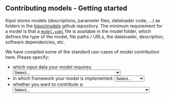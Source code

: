 ## Contributing models - Getting started

Kipoi stores models (descriptions, parameter files, dataloader code, ...) as folders in the 
[kipoi/models](https://github.com/kipoi/models) github repository. The minimum requirement for a model is that a 
[`model.yaml`](./02_Writing_model.yaml.md) file is available in the model folder, which defines the type of the model, 
file paths / URLs, the dataloader, description, software dependencies, etc.

We have compiled some of the standard use-cases of model contribution here. Please specify:



<script>
// Definition of dynamic content
var model_class = {"keras": "kipoi.model.KerasModel", "tensorflow": "kipoi.model.TensorFlowModel", "pytorch": "kipoi.model.PyTorchModel", "scikitlearn": "kipoi.model.SklearnModel", "other": "my_model.MyModel # Specify where the model is defined, for example: my_model.MyModel if the MyModel class is defined in my_model.py"};
var model_args = {"keras": `args: # arguments of kipoi.model.KerasModel
    arch:
        url: https://zenodo.org/path/to/my/architecture/file
        md5: 1234567890abc
    weights:
        url: https://zenodo.org/path/to/my/model/weights.h5
        md5: 1234567890abc`,
"tensorflow": `args: # arguments of kipoi.model.TensorFlowModel
  input_nodes: "inputs"
  target_nodes: "preds"
  checkpoint_path: 
      url: https://zenodo.org/path/to/my/model.tf
      md5: 1234567890abc`,
"pytorch": `args: # arguments of kipoi.model.PyTorchModel
    module_class: my_pytorch_model.DummyModel # Assuming that DummyModel is defined in my_pytorch_model.py which lies in the same folder as model.yaml
    module_kwargs: # Optional argument defining kwargs for the DummyModel initialisation
      x: 1
      y: 2
      z: 3
    weights: # Path to the file containing the state_dict
        url: https://zenodo.org/path/to/my/model/weights.pth
        md5: 1234567890abc`,
"scikitlearn": `args: # arguments of kipoi.model.SklearnModel
  pkl_file: 
      url: https://zenodo.org/path/to/my/model.pkl
      md5: 1234567890abc
  predict_method: predict_proba  # Optional. predict by default. Available: predict, predict_proba, predict_log_proba`,
"other":`args: # Optional. Arguments to be passed to the model initialisation.
  file_path: 
      url: https://zenodo.org/path/to/my/model.pkl
      md5: 1234567890abc
  my_param: 42`,
};
var model_template_args = {"keras": `args: # arguments of kipoi.model.KerasModel
    arch:
        url: {{ model_arch_url }} # refers to models.tsv
        md5: {{ model_arch_md5 }}
    weights:
        url: {{ model_weights_url }}
        md5: {{ model_weights_md5 }}`,
"tensorflow": `args: # arguments of kipoi.model.TensorFlowModel
  input_nodes: "inputs"
  target_nodes: "preds"
  checkpoint_path: 
      url: {{ model_checkpoint_url }} # refers to models.tsv
      md5: {{ model_checkpoint_md5 }}`,
"pytorch": `args: # arguments of kipoi.model.PyTorchModel
    module_class: my_pytorch_model.DummyModel # Assuming that DummyModel is defined in my_pytorch_model.py which lies in the same folder as model.yaml
    module_kwargs: # Optional argument defining kwargs for the DummyModel initialisation
      x: 1
      y: 2
      z: 3
    weights: # Path to the file containing the state_dict
        url: {{ model_weights_url }} # refers to models.tsv
        md5: {{ model_weights_md5 }}`,
"scikitlearn": `args: # arguments of kipoi.model.SklearnModel
  pkl_file: 
      url: {{ model_pkl_url }} # refers to models.tsv
      md5: {{ model_pkl_md5 }}
  predict_method: predict_proba  # Optional. predict by default. Available: predict, predict_proba, predict_log_proba`,
"other":`args: # Optional. Arguments to be passed to the model initialisation.
  file_path: 
      url: {{ model_file_url }} # refers to models.tsv
      md5: {{ model_file_md5 }}
  my_param: 42`,
}

var models_tsv = {"keras": `model\tmodel_arch_url\tmodel_arch_md5\tmodel_weights_url\tmodel_weights_md5
my_model_1\thttps://zenodo.org/path/to/my/architecture/file1\t1234567890abc\thttps://zenodo.org/path/to/my/model/weights1.h5\t1234567890abc
my_model_2\thttps://zenodo.org/path/to/my/architecture/file2\t1234567890abc\thttps://zenodo.org/path/to/my/model/weights2.h5\t1234567890abc`,
"tensorflow": `model\tmodel_checkpoint_url\tmodel_checkpoint_md5
my_model_1\thttps://zenodo.org/path/to/my/model1.tf\t1234567890abc
my_model_2\thttps://zenodo.org/path/to/my/model2.tf\t1234567890abc`,
"pytorch": `model\tmodel_weights_url\tmodel_weights_md5
my_model_1\thttps://zenodo.org/path/to/my/model/weights1.pth\t1234567890abc
my_model_2\thttps://zenodo.org/path/to/my/model/weights2.pth\t1234567890abc`,
"scikitlearn": `model\tmodel_pkl_url\tmodel_pkl_md5
my_model_1\thttps://zenodo.org/path/to/my/model1.pkl\t1234567890abc
my_model_2\thttps://zenodo.org/path/to/my/model2.pkl\t1234567890abc`,
"other":`model\tmodel_file_url\tmodel_file_md5
my_model_1\thttps://zenodo.org/path/to/my/model1.pkl\t1234567890abc
my_model_2\thttps://zenodo.org/path/to/my/model2.pkl\t1234567890abc`,
};

var model_yaml_dl_entry ={
    "dna":`
    defined_as: kipoiseq.dataloaders.SeqIntervalDl
    default_args: # Optional arguments to the SeqIntervalDl dataloader
        auto_resize_len: 1000 # Automatically resize sequence intervals
        alphabet_axis: 1 # dimension in which alphabet should be one-hot encoded, default: 1
        dummy_axis: 2 # Add a dummy axis. Omit in order not to create dummy_axis.
        alphabet: "ACGT" # Order of letters in 1-hot encoding
        ignore_targets: False # if True, dont return any target variables
        #dtype: float #defines the numpy dtype of the returned array. Example: int, np.int32, np.float32, float`,
    "dnaAdditional":`. #Defines that there exists a dataloader.yaml file in the same folder as this file.`,
    "splicing":`
    defined_as: kipoiseq.dataloaders.MMSpliceDl
    default_args: # Optional arguments to the MMSpliceDl dataloader
        intron5prime_len: 100 # 5' intronic sequence length to take.
        intron3prime_len: 100 # 3' intronic sequence length to take.`
};
var model_yaml = `defined_as: {{ model_class }}
{{ model_args }}
default_dataloader: {{ model_yaml_dl_entry }}
info: # General information about the model
    authors: 
        - name: Your Name
          github: your_github_username
          email: your_email@host.org
    doc: Model predicting the Iris species
    cite_as: https://doi.org:/... # preferably a doi url to the paper
    trained_on: Iris species dataset (http://archive.ics.uci.edu/ml/datasets/Iris) # short dataset description
    license: MIT # Software License - if not set defaults to MIT
dependencies:
    conda: # install via conda
      - python=3.5
      - h5py
      # - soumith::pytorch  # specify packages from other channels via &lt;channel&gt;::&lt;package&gt;      
    pip:   # install via pip
      - keras&gt;=2.0.4
      - tensorflow&gt;=1.0
schema:  # Model schema. The schema defintion is essential for kipoi plug-ins to work.
    inputs:
        features:
            shape: (4,)  # array shape of a single sample (omitting the batch dimension)
            doc: &quot;Features in cm: sepal length, sepal width, petal length, petal width.&quot;
    targets:
        shape: (3,)
        doc: &quot;One-hot encoded array of classes: setosa, versicolor, virginica.&quot;
`;
var model_py = `from kipoi.model import BaseModel

class MyModel(BaseModel): # Implement your Kipoi model
    def __init__(self, file_path, my_param):
        ...
        self.model = load_model_parameters(file_path)

    # Execute model prediction for input data
    def predict_on_batch(self, x): # The bare minimum that has to be defined
        return self.model.predict(x)`;
var dataloader_yaml = `defined_as: dataloader.MyDataset  # Required to implement MyDataset class inheriting from kipoi.data.Dataset in dataloader.py
args: # List the parameters for MyDataset.__init__ here and give paths to example input files.
    features_file:
        # descr: > allows multi-line fields
        doc: >
          Csv file of the Iris Plants Database from
          http://archive.ics.uci.edu/ml/datasets/Iris features.
        type: str
        example: 
            url: https://zenodo.org/path/to/example_files/features.csv  # example file
            md5: 7a6s5d76as5d76a5sd7
    targets_file:
        doc: >
          Csv file of the Iris Plants Database targets.
          Not required for making the prediction.
        type: str
        example:
            url: https://zenodo.org/path/to/example_files/targets.csv  # example file
            md5: 76sd8f7687sd6fs68a67
        optional: True  # if not present, the targets field will not be present in the dataloader output
info:
    authors: 
        - name: Your Name
          github: your_github_account
          email: your_email@host.org
    doc: Model predicting the Iris species
dependencies:
    conda:
      - python=3.5
      - pandas
      - numpy
      - sklearn
output_schema: # Define the dataloader output schema according to the outputs that are generated in the dataloader
    inputs:
        features:
            shape: (4,)
            doc: Features in cm: sepal length, sepal width, petal length, petal width.
    targets:
        shape: (3, )
        doc: One-hot encoded array of classes: setosa, versicolor, virginica.
    metadata:  # field providing additional information to the samples (not directly required by the model)
        example_row_number:
            type: int
            doc: Just an example metadata column`;
var dataloader_py = `from __future__ import absolute_import, division, print_function
import numpy as np
from pybedtools import BedTool
from genomelake.extractors import FastaExtractor
from kipoi.data import Dataset
from kipoi.metadata import GenomicRanges

class MyDataset(Dataset):
    """
    Args:
        intervals_file: bed3 file containing intervals
        fasta_file: file path; Genome sequence
    """

    def __init__(self, intervals_file, fasta_file):

        self.bt = BedTool(intervals_file)
        self.fasta_file = fasta_file
        self.fasta_extractor = None

    def __len__(self):
        return len(self.bt)

    def __getitem__(self, idx):
        if self.fasta_extractor is None:
            self.fasta_extractor = FastaExtractor(self.fasta_file)

        interval = self.bt[idx]

        seq = np.squeeze(self.fasta_extractor([interval]), axis=0)
        return {
            "inputs": seq,
            # lacks targets
            "metadata": {
                "ranges": GenomicRanges.from_interval(interval)
            }
        }`;
</script>


<div class="container">
    <p> 
        <ul>
            <li>which input data your model requires:
                <select id="sel_inp" onchange="refresh_info()">
                    <option value="None" selected>Select...</option>
                    <option value="dna">DNA sequence (one-hot encoded or string)</option>
                    <option value="dnaAdditional">DNA sequence with additional tracks</option>
                    <option value="splicing">DNA sequence at specific positions (e.g.: splice sites)</option>
                </select>
            </li>
            <li>
                in which framework your model is implemented:
                <select id="sel_fw" onchange="refresh_info()">
                    <option value="None" selected>Select...</option>
                    <option value="keras">Keras</option>
                    <option value="tensorflow">TensorFlow</option>
                    <option value="pytorch">PyTorch</option>
                    <option value="scikitlearn">Sci-Kit learn</option>
                    <option value="other">other</option>
                </select>
            </li>
            <li>
                whether you want to contribute a:
                <select id="sel_mg" onchange="refresh_info()">
                    <option value="None" selected>Select...</option>
                    <option value="single">single model</option>
                    <option value="setSim">set of highly similar models with identical preprocessing requirements</option>
                    <option value="setDiff">set of models that logically belong together, but require different input</option>
                </select>
            </li>
        </ul>
    </p>
</div>


<style>
.cond:{
    visibility: hidden;
}
</style>

<!--- BEGIN extra imports for yaml display etc. --->
<script src="../../js/jquery-2.1.1.min.js"></script>
<script src="https://maxcdn.bootstrapcdn.com/bootstrap/3.3.5/js/bootstrap.min.js" defer=""></script>
<script src="https://cdnjs.cloudflare.com/ajax/libs/mustache.js/3.0.1/mustache.min.js" defer=""></script>
<link rel="stylesheet" type="text/css" href="https://maxcdn.bootstrapcdn.com/bootstrap/3.3.5/css/bootstrap.min.css">
<!--- END extra imports for yaml display etc. --->

<p></p>
<p></p>
<!-- YAML goes here. Tabs for the different yamls and python files -->


<div class="cond" style="display: none;">
    <h4 id="preparation">Preparation</h4>
</div>

<div class="cond forking" style="display: none;">
    <p>Before you start, make sure you have installed <code>kipoi</code>.</p>
</div>


<div class="cond anyExpl" style="display: none;">
    <h4 id="setting-up-your-model">Setting up your model</h4>
</div>
    
<div class="cond single setSim" style="display: none;">
    <p>For this example let's assume the model you want to submit is called <code>MyModel</code>. To submit your model
    you will have create the folder <code>MyModel</code> in you Kipoi model folder (default:
    <code>~/.kipoi/models</code>). In this folder you will have to create the following file(s):</p>
</div>

<div class="cond setDiff" style="display: none;">

    <p>If you have trained multiple models that logically belong into one model-group as they are similar in function, but 
    they individually require different preprocessing code then you are right here. To submit your model you will have to:</p>
    <ul>
        <li>Create a new local folder named after your model, e.g.: <br /><code>mkdir MyModel</code><br /> and within this folder create a folder
        structure so that every individual trained model has its own folder. Every folder that contains a <code>model.yaml</code> is then
        interpreted as an individual model by Kipoi.</li>
        <li>To make this clearer take a look at how <code>FactorNet</code> is structured: 
        <a href="https://github.com/kipoi/models/tree/master/FactorNet">FactorNet</a>. If you have files that are re-used in multiple 
        models you can use symbolic links (<code>ln -s</code>) relative within the folder structure of your model group.</li>
        <li>For your selection the following files have to exist in every sub-folder that should act as an individual model:</li>
    </ul>

</div>


<div class="cond anyExpl" style="display: none;">
    <div id="wrapper">
        <!-- Nav tabs -->
        <ul id="codes" class="nav nav-tabs" role="tablist">
          <li role="presentation" class="cond single setDiff" id="top-tab-model_yaml"><a href="#tab-model_yaml" role="tab" data-toggle="tab">model.yaml</a></li>
          <li role="presentation" class="cond setSim" id="top-tab-model-template_yaml"><a href="#tab-model-template_yaml" role="tab" data-toggle="tab">model-template.yaml</a></li>
          <li role="presentation" class="cond other"><a href="#tab-model_py" role="tab" data-toggle="tab">model.py</a></li>
          <li role="presentation" class="cond setSim"><a href="#tab-models_tsv" role="tab" data-toggle="tab">models.tsv</a></li>
          <li role="presentation" class="cond dnaAdditional"><a href="#tab-dataloader_yaml" role="tab" data-toggle="tab">dataloader.yaml</a></li>
          <li role="presentation" class="cond dnaAdditional"><a href="#tab-dataloader_py" role="tab" data-toggle="tab">dataloader.py</a></li>
        </ul>
    
        <!-- Tab panes -->
        <div class="tab-content">
            <div role="tabpanel" class="tab-pane" id="tab-model_yaml">
                <pre><button type="button" onclick="copyToClipboard(get_model_yaml_code())">Copy to clipboard</button>
                <code class="yaml hljs makefile" id="model_yaml_code">
                </code></pre>
            </div>
            <div role="tabpanel" class="tab-pane" id="tab-model-template_yaml">
                <pre><button type="button" onclick="copyToClipboard(get_model_template_yaml_code())">Copy to clipboard</button>
                <code class="yaml hljs makefile" id="model-template_yaml_code">
                </code></pre>
            </div>
            <div role="tabpanel" class="tab-pane" id="tab-model_py">
                <pre><button type="button" onclick="copyToClipboard(get_model_py_code())">Copy to clipboard</button>
                <code class="python hljs" id="model_py_code"></code></pre>
            </div>
            <div role="tabpanel" class="tab-pane" id="tab-models_tsv">
                <pre><button type="button" onclick="copyToClipboard(get_models_tsv_code())">Copy to clipboard</button>
                <code class="yaml hljs makefile" id="models_tsv_code"></code></pre>
            </div>
            <div role="tabpanel" class="tab-pane" id="tab-dataloader_yaml">
                <pre><button type="button" onclick="copyToClipboard(get_dataloader_yaml_code())">Copy to clipboard</button>
                <code class="yaml hljs makefile" id="dataloader_yaml_code"></code></pre>
            </div>
            <div role="tabpanel" class="tab-pane" id="tab-dataloader_py">
                <pre><button type="button" onclick="copyToClipboard(get_dataloader_py_code())">Copy to clipboard</button>
                <code class="python hljs" id="dataloader_py_code"></code></pre>
            </div>
        </div>
    </div>
</div>

<div class="cond" style="display: none;">
    <p>For this example let's assume the model you want to submit is called <code>MyModel</code>. To submit your model you will have to:</p>
    <ul>
        <li>Create a new local folder named like your model, e.g.: <code>mkdir MyModel</code></li>
        <li>In the <code>MyModel</code> folder you will have to crate a <code>model.yaml</code> file:
            The <code>model.yaml</code> files acts as a configuration file for Kipoi. For an example take a look at 
            <a href="https://github.com/kipoi/models/blob/master/Divergent421/model.yaml">Divergent421/model.yaml</a>.</li>
    </ul>
</div>

<div class="cond" style="display: none;">

    <p>For this example let's assume you have trained one model architecture on multiple similar datasets and can use the 
     same preprocessing code for all models. Let's assume you want to call the 
    model-group <code>MyModel</code>. To submit your model you will have to:</p>
    <ul>
        <li>Create a new local folder named after your model, e.g.: <code>mkdir MyModel</code></li>
        <li>In the <code>MyModel</code> folder you will have to crate a <code>model-template.yaml</code> file:
            The <code>model-template.yaml</code> files acts as a configuration file for Kipoi. For an example take a look at 
            <a href="https://github.com/kipoi/models/blob/master/CpGenie/model-template.yaml">CpGenie/model-template.yaml</a>.</li>
        <li>As you can see instead of putting urls and parameters directly in the <code>.yaml</code> file you need to put 
        <code>{{ parameter_name }}</code> in the yaml file. The values are then automatically loaded from a <code>tab</code>-delimited
        file called <code>models.tsv</code> that you also have to provide. For the previous example this would be: 
        <a href="https://github.com/kipoi/models/blob/master/CpGenie/models.tsv">CpGenie/models.tsv</a>. Using kipoi those models are
        then accessible by the model group name and the model name defined in the <code>models.tsv</code>. Model names may contain <code>/</code>s.</li>
    </ul>


</div>


<div class="cond" style="display: none;">

    <ul>
        <li>In the model definition yaml file you see the <code>defined_as</code> keyword: Since your model is a Keras model, set it to
         <code>kipoi.model.KerasModel</code>.</li>
        <li>In the model definition yaml file you see the <code>args</code> keyword, which can be set the following way: 
        <a href="../02_Writing_model.yaml/#kipoimodelkerasmodel-models">KerasModel definition</a></li>
    </ul>


</div>

<div class="cond" style="display: none;">

    <ul>
        <li>In the model definition yaml file you see the <code>defined_as</code> keyword: Since your model is a TensorFlow model, set it to
         <code>kipoi.model.TensorFlowModel</code>.</li>
        <li>In the model definition yaml file you see the <code>args</code> keyword, which can be set the following way: 
        <a href="../02_Writing_model.yaml/#kipoimodeltensorflowmodel-models">TensorFlowModel definition</a></li>
    </ul>


</div>

<div class="cond" style="display: none;">

    <ul>
        <li>In the model definition yaml file you see the <code>defined_as</code> keyword: Since your model is a PyTorch model, set it to
         <code>kipoi.model.PyTorchModel</code>.</li>
        <li>In the model definition yaml file you see the <code>args</code> keyword, which can be set the following way: 
        <a href="../02_Writing_model.yaml/#kipoimodelpytorchmodel-models">PyTorchModel definition</a></li>
    </ul>


</div>

<div class="cond" style="display: none;">

    <ul>
        <li>In the model definition yaml file you see the <code>defined_as</code> keyword: Since your model is a scikit-learn model, set it to
         <code>kipoi.model.SklearnModel</code>.</li>
        <li>In the model definition yaml file you see the <code>args</code> keyword, which can be set the following way: 
        <a href="../02_Writing_model.yaml/#kipoimodelsklearnmodel-models">SklearnModel definition</a></li>
    </ul>


</div>

<div class="cond" style="display: none;">

    <ul>
        <li>Your model is not implemented in <code>Keras</code>, <code>TensorFlow</code>, <code>PyTorch</code>, nor <code>sci-kit learn</code>, so you will have to implement a 
        custom python class inheriting from <code>kipoi.model.Model</code>. In the <code>defined_as</code> keyword of the <code>model.yaml</code> you will then 
        have to refer to your definition by <code>my_model_def.MyModel</code> if the <code>MyModel</code> class is defined in the <code>my_model_def.py</code> 
        that lies in the same folder as <code>model.yaml</code>. For details please see: 
        <a href="../02_Writing_model.yaml/#custom-models">defining custom models in model.yaml</a> and 
        <a href="../05_Writing_model.py">writing a model.py file</a>.</li>
    </ul>

</div>

<div class="cond" style="display: none;">

<ul>
    <li>Now set the software requirements correctly. This happens in the <code>dependencies</code> section of the model 
    <code>.yaml</code> file. As you can see in the example the dependencies are split by <code>conda</code> and <code>pip</code>. Ideally you define the 
    ranges of the versions of packages your model supports - otherwise it may fail at some point in future. If you need 
    to specify a conda channel use the <code>&lt;channel&gt;::&lt;package&gt;</code> notation for conda dependencies.</li>
</ul>

</div>

<div class="cond" style="display: none;">

    <p>As you have seen in the presented example and in the model definition links it is necessary that prior to model 
    contribution you have published all model files (except for python scripts and other configuration files) on 
    <a href="https://zenodo.org/">zenodo</a> or <a href="https://figshare.com/">figshare</a> to ensure functionality and versioning of models.</p>
    <p>If you want to test your model(s) locally before publishing them on <a href="https://zenodo.org/">zenodo</a> or
     <a href="https://figshare.com/">figshare</a> you can replace the pair of <code>url</code> and <code>md5</code> tags in the model definition yaml by the 
    local path on your filesystem, e.g.:</p>
    <pre><code class="yaml hljs makefile"><span class="hljs-section">args:</span>
        arch: path/to/my/arch.json
    </code></pre>

    <p>But keep in mind that local paths are only good for testing and for models that you want to keep only locally.</p>

</div>

<div class="cond dnaAdditional" style="display: none;">

    <h4 id="setting-up-your-dataloader">Setting up your dataloader</h4>

</div>

<div class="cond" style="display: none;">

    <p>Sice your model uses DNA sequence input the <a href="https://github.com/kipoi/kipoiseq">kipoiseq</a> dataloaders are recommended to be used, as shown in 
    the above example model definition <code>.yaml</code> file, which could for example be defined like this:</p>
    <pre><code class="yaml hljs css"><span class="hljs-selector-tag">default_dataloader</span>:
      <span class="hljs-selector-tag">defined_as</span>: <span class="hljs-selector-tag">kipoiseq</span><span class="hljs-selector-class">.dataloaders</span><span class="hljs-selector-class">.SeqIntervalDl</span>
      <span class="hljs-selector-tag">default_args</span>:
        <span class="hljs-selector-tag">auto_resize_len</span>: 1001
        <span class="hljs-selector-tag">alphabet_axis</span>: 0
        <span class="hljs-selector-tag">dummy_axis</span>: 1
    </code></pre>

    <p>To see all the parameters and functions of the off-the-shelf dataloaders please take a look at 
    <a href="https://github.com/kipoi/kipoiseq">kipoiseq</a>.</p>

</div>

<div class="cond dnaAdditional" style="display: none;">

    <p>Since your model uses DNA sequence and additional annotation you have to define your own dataloader function or class. 
    Depending on your use-case you may find some of the data-loader implementations of exiting models in the model zoo 
    helpful. You may find the 
    <a href="https://github.com/kipoi/models/blob/master/rbp_eclip/dataloader.py">rbp_eclip dataloader</a> or one of the 
    <a href="https://github.com/kipoi/models/blob/master/FactorNet/CEBPB/meta_Unique35_DGF/dataloader.py">FactorNet dataloaders</a> 
    relevant. Also consider taking advantage of elements implemented in the <a href="https://github.com/kipoi/kipoiseq">kipoiseq</a> 
    package. For you implementation you have to:</p>
    <ul>
        <li>set <code>default_dataloader: .</code> in the <code>model.yaml</code> file</li>
        <li>write a <code>dataloader.yaml</code> file as defined in <a href="../03_Writing_dataloader.yaml">writing dataloader.yaml</a>. An example is 
        <a href="https://github.com/kipoi/models/blob/master/FactorNet/CEBPB/meta_Unique35_DGF/dataloader.yaml">this one</a>.</li>
        <li>implement the dataloader in a <code>dataloader.py</code> file as defined in 
        <a href="../03_Writing_dataloader.py">writing dataloader.py</a>. An example is 
        <a href="https://github.com/kipoi/models/blob/master/FactorNet/CEBPB/meta_Unique35_DGF/dataloader.py">this one</a>.</li>
        <li>put the <code>dataloader.yaml</code> and the <code>dataloader.py</code> in the same folder as <code>model.yaml</code>.</li>
    </ul>

</div>

<div class="cond splicing" style="display: none;">

    <p>Since your model is specialised in predicting properties of splice sites you are encouraged to take a look at the 
    dataloaders implemented for the kipoi models tagged as <code>RNA splicing</code> models, such as 
    <a href="https://github.com/kipoi/models/blob/master/HAL/dataloader.py">HAL</a>, 
    <a href="https://github.com/kipoi/models/blob/master/labranchor/dataloader.py">labranchor</a>, or 
    <a href="https://github.com/kipoi/models/tree/master/MMSplice">MMSplice</a>.
     If the MMSplice dataloader in the above example does not fit your needs, you have to:</p>
    <ul>
        <li>set <code>default_dataloader: .</code> in the <code>model.yaml</code> file</li>
        <li>write a <code>dataloader.yaml</code> file as defined in <a href="../03_Writing_dataloader.yaml">writing dataloader.yaml</a>.</li>
        <li>implement the dataloader in a <code>dataloader.py</code> file as defined in 
        <a href="../03_Writing_dataloader.py">writing dataloader.py</a>.</li>
        <li>put the <code>dataloader.yaml</code> and the <code>dataloader.py</code> in the same folder as <code>model.yaml</code>.</li>
    </ul>

</div>

<div class="cond" style="display: none;">

    <h4 id="info-and-model-schema">Info and model schema</h4>
    
    <p> Please update the model description, the authors and the data it the model was trained in the <code>info</code> 
    section of the model <code>.yaml</code> file. Please explain explicitly what your model does etc. Think what you 
    would want to know if you didn't know anything about the model.</p>
    
    <p>Now fillout the model schema (<code>schema</code> tag) as explained here: 
    <a href="../#02_Writing_model.yaml/#schema">model schema</a>.</p>

</div>

<!-- TODO: make the run commands single line -->

<div class="cond single" style="display: none;">

    <h4 id="testing">Testing</h4>

    <p> Now it is time to test your model. If you are in the model directory run the command:</p>
    <pre><code class="hljs bash">kipoi test .</code></pre>
    <p>in your model folder to test 
    whether the general setup is correct. When this was successful run </p>
     <pre><code class="hljs bash">kipoi test-source dir --all -k ./</code></pre>
    <p>to test whether all the software dependencies of the model are setup correctly and the automated tests will 
    pass.</p>

</div>

<div class="cond setSim setDiff" style="display: none;">

    <h4 id="testing">Testing</h4>

    <p> Now it is time to test your models. For the following let's assume your model group is called 
    <code>MyModel</code> and your have two models in the group, which are <code>MyModel/ModelA</code> and 
    <code>MyModel/ModelB</code> then you should should make sure you are in the <code>MyModel</code> folder and 
    run the commands </p>
    <pre><code class="hljs bash">kipoi test ./ModelA</code></pre>
    <p> and </p>
    <pre><code class="hljs bash">kipoi test ./ModelB</code></pre>
    <p>. When this was successful 
    run </p>
    <pre><code class="hljs bash">kipoi test-source dir --all -k ./</code></pre>
    <p> to test whether all the software dependencies of the model and dataloader are setup correctly.</p>

</div>

<div class="cond anyExpl" style="display: none;">

    <h4 id="forking-and-submitting">Forking and submitting</h4>

</div>

<div class="cond forking" style="display: none;">

    <ul>
    <li>Make sure your model repository is up to date: <ul>
    <li><code class="hljs bash">git pull</code></li>
    </ul>
    </li>
    <li>Commit your changes<ul>
    <li><code class="hljs bash">git add MyModel/</code></li>
    <li><code class="hljs bash">git commit -m "Added &lt;MyModel&gt;"</code></li>
    </ul>
    </li>
    <li><a href="https://guides.github.com/activities/forking/">Fork</a> the <a href="https://github.com/kipoi/models">https://github.com/kipoi/models</a> repo on github (click on 
    the Fork button)</li>
    <li>Add your fork as a git remote to <code>~/.kipoi/models</code><ul>
    <li><code class="hljs bash">git remote add fork https://github.com/&lt;username&gt;/models.git</code></li>
    </ul>
    </li>
    <li>Push to your fork<ul>
    <li><code class="hljs bash">git push fork master</code></li>
    </ul>
    </li>
    <li>Submit a pull-request<ul>
    <li>On github click the <a href="https://help.github.com/articles/creating-a-pull-request/">New pull request</a> button on your 
    github fork - <code>https://github.com/&lt;username&gt;/models&gt;</code></li>
    </ul>
    </li>
    </ul>
</div>


<script type="text/javascript">

get_model_yaml_code = function(){
    var sel_inp = $('#sel_inp').val();
    var sel_fw = $('#sel_fw').val();
    return Mustache.render(model_yaml, {model_class: model_class[sel_fw], model_args: model_args[sel_fw], model_yaml_dl_entry: model_yaml_dl_entry[sel_inp]});
}

get_model_template_yaml_code = function(){
    var sel_inp = $('#sel_inp').val();
    var sel_fw = $('#sel_fw').val();
    return Mustache.render(model_yaml, {model_class: model_class[sel_fw], model_args: model_template_args[sel_fw], model_yaml_dl_entry: model_yaml_dl_entry[sel_inp]});
}

get_models_tsv_code = function(){
    var sel_fw = $('#sel_fw').val();
    return models_tsv[sel_fw];
}

get_model_py_code = function(){
    return model_py;
}

get_dataloader_py_code = function(){
    return dataloader_py;
}

get_dataloader_yaml_code = function(){
    return dataloader_yaml;
}

function copyToClipboard(text){
    //https://stackoverflow.com/questions/33855641/copy-output-of-a-javascript-variable-to-the-clipboard
    var dummy = document.createElement("input");
    document.body.appendChild(dummy);
    dummy.setAttribute('value', unescape(text));
    dummy.select();
    document.execCommand("copy");
    document.body.removeChild(dummy);
}


insert_code_data = function(){
    var sel_inp = $('#sel_inp').val();
    var sel_fw = $('#sel_fw').val();
    var sel_mg = $('#sel_mg').val();
    $("#model_yaml_code").html(get_model_yaml_code());
    $("#model-template_yaml_code").html(get_model_template_yaml_code());
    $("#models_tsv_code").html(get_models_tsv_code());
    $("#model_py_code").html(get_model_py_code());
    $("#dataloader_py_code").html(get_dataloader_py_code());
    $("#dataloader_yaml_code").html(get_dataloader_yaml_code());
    hljs.highlightBlock(document.getElementById("model_yaml_code"));
}


refresh_info = function(){
    $('.cond').hide();
    var sel_inp = $('#sel_inp').val();
    var sel_fw = $('#sel_fw').val();
    var sel_mg = $('#sel_mg').val();
    // deactivate the code tabs
    $(".nav-tabs").children().removeClass("active")
    $(".tab-pane").removeClass("active")
    if (($.inArray(sel_inp, ['dna', 'dnaAdditional', 'splicing'])>-1) && ($.inArray(sel_fw, ['keras', 'tensorflow', 'pytorch', 'scikitlearn', 'other'])>-1) && ($.inArray(sel_mg, ['single', 'setSim', 'setDiff'])>-1)){
        insert_code_data();
        if (sel_mg == "setSim"){
            //assign active class to top-tab-model-template_yaml and tab-model-template_yaml
            $("#top-tab-model-template_yaml").addClass("active");
            $("#tab-model-template_yaml").addClass("active");
        } else {
            //assign active class to top-tab-model_yaml and tab-model_yaml
            $("#top-tab-model_yaml").addClass("active");
            $("#tab-model_yaml").addClass("active");
        }
        $(".anyExpl").show();
        $(".forking").show();
        $("."+sel_inp).show();
        $("."+sel_fw).show();
        $("."+sel_mg).show();
    }
}
refresh_info();


</script>